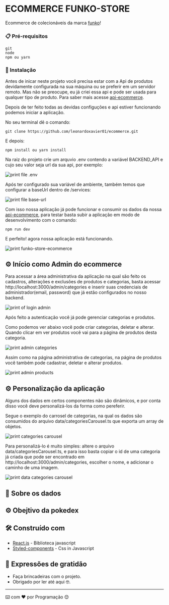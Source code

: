 # ECOMMERCE FUNKO-STORE

Ecommerce de colecionáveis da marca [funko](https://about.funko.com/)!

### 📋 Pré-requisitos

```
git
node
npm ou yarn
```

### 🔧 Instalação

Antes de inicar neste projeto você precisa estar com a Api de produtos devidamente configurada na sua máquina ou se preferir em um servidor remoto. Mas não se preocupe, eu já criei essa api e pode ser usada para qualquer tipo de produto. Para saber mais acesse [api-ecommerce](https://github.com/leonardoxavier01/ecommerce-api).

Depois de ter feito todas as devidas configuções e api estiver funcionando podemos iniciar a aplicação.

No seu terminal dê o comando:

```
git clone https://github.com/leonardoxavier01/ecommerce.git
```

E depois:

```
npm install ou yarn install
```

Na raiz do projeto crie um arquvio .env contendo a variável BACKEND_API e cujo seu valor seja url da sua api, por exemplo:

![print file .env](./assets/images/doc/print-file-env.png)

Após ter configurado sua variável de ambiente, também temos que configurar a baseUrl dentro de /services:

![print file base-url](./assets/images/doc/print-file-base-url.png)

Com isso nossa aplicação já pode funcionar e consumir os dados da nossa [api-ecommerce](https://github.com/leonardoxavier01/ecommerce-api), para testar basta subir a aplicação em modo de desenvolvimento com o comando:

```
npm run dev
```

E perfeito! agora nossa aplicação está funcionando.

![print funko-store-ecommerce](./assets/images/doc/print-funko-store.png)

## ⚙️ Início como Admin do ecommerce

Para acessar a área administrativa da aplicação na qual são feito os cadastros, alterações e exclusões de produtos e categorias, basta acessar http://localhost:3000/admin/categories e inserir suas credenciais de administrador(email, password) que já estão configurados no nosso backend.

![print of login admin](./assets/images/doc/print-login-admin.png)

Após feito a autenticação você já pode gerenciar categorias e produtos.

Como podemos ver abaixo você pode criar categorias, deletar e alterar. Quando clicar em ver produtos você vai para a página de produtos desta categoria.

![print admin categories](./assets/images/doc/print-admin-categories.png)

Assim como na página administrativa de categorias, na página de produtos você também pode cadastrar, deletar e alterar produtos.

![print admin products](./assets/images/doc/print-admin-products.png)

## ⚙️ Personalização da aplicação

Alguns dos dados em certos componentes não são dinâmicos, e por conta disso você deve personalizá-los da forma como pereferir.

Segue o exemplo do carrosel de categorias, na qual os dados são consumidos do arquivo data/categoriesCarousel.ts que exporta um array de objetos.

![print categories carousel](./assets/images/doc/print-categories-carousel.png)

Para personalizá-lo é muito simples: altere o arquivo data/categoriesCarousel.ts, e para isso basta copiar o id de uma categoria já criada que pode ser encontrado em http://localhost:3000/admin/categories, escolher o nome, e adicionar o caminho de uma imagem.

![print data categories carousel](./assets/images/doc/print-%20data-categories-carousel.png)

## 💾 Sobre os dados

## ⚙️ Obejtivo da pokedex

## 🛠️ Construído com

- [React.js](https://reactjs.org/) - Biblioteca javascript
- [Styled-components](https://styled-components.com/) - Css in Javascript

## 🎁 Expressões de gratidão

- Faça brincadeiras com o projeto.
- Obrigado por ler até aqui 🤓.

---

⌨️ com ❤️ por Programação 😊

